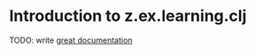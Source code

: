 # Introduction to z.ex.learning.clj

TODO: write [great documentation](http://jacobian.org/writing/great-documentation/what-to-write/)
